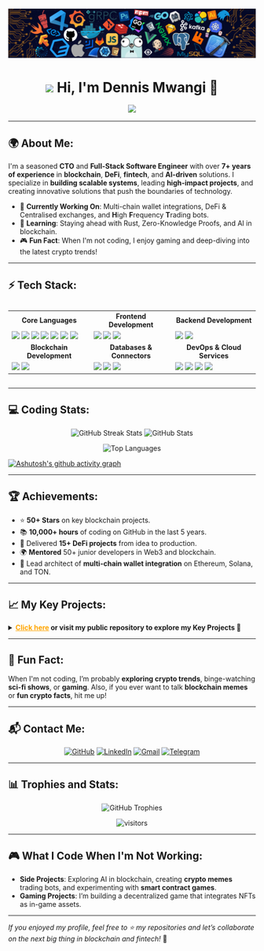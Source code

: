 ![](./public/logo.png)

<h1 align="center">
  <img src="https://media.giphy.com/media/hvRJCLFzcasrR4ia7z/giphy.gif" width="35"> 
  Hi, I'm Dennis Mwangi 🚀
</h1>

<p align="center">
<a href="https://github.com/DENNIS-CODES">
  <img src="https://readme-typing-svg.herokuapp.com/?lines=Hi+there+👋,+I+am+Dennis;+Welcome+to+My+GitHub+Profile!;Blockchain+Developer;Full-Stack+Web3+Developer;7%2B+years+of+coding+experience;Building+Fintech+and+DeFi+Innovations;Always+learning+and+innovating&font=Pacifico&center=true&width=750&height=120&color=FFA500&vCenter=true&size=45">
</a>

</p>

---

## 🌍 About Me:

I'm a seasoned **CTO** and **Full-Stack Software Engineer** with over **7+ years of experience** in **blockchain**, **DeFi**, **fintech**, and **AI-driven** solutions. I specialize in **building scalable systems**, leading **high-impact projects**, and creating innovative solutions that push the boundaries of technology.

- 🔧 **Currently Working On**: Multi-chain wallet integrations, DeFi & Centralised exchanges, and **H**igh **F**requency **T**rading bots.
- 🌱 **Learning**: Staying ahead with Rust, Zero-Knowledge Proofs, and AI in blockchain.
- 🎮 **Fun Fact**: When I'm not coding, I enjoy gaming and deep-diving into the latest crypto trends!

---

## ⚡ Tech Stack:

<div style="display: flex; justify-content: center; flex-wrap: wrap;">
  <table>
    <tr>
      <td align="center"><b>Core Languages</b></td>
      <td align="center"><b>Frontend Development</b></td>
      <td align="center"><b>Backend Development</b></td>
    </tr>
    <tr>
      <td align="left">
        <img src="https://img.shields.io/badge/-TypeScript-3178C6?style=flat&logo=typescript&logoColor=white" />
        <img src="https://img.shields.io/badge/-Rust-000000?style=flat&logo=rust&logoColor=white" />
        <img src="https://img.shields.io/badge/-Python-3776AB?style=flat&logo=python&logoColor=white" />
        <img src="https://img.shields.io/badge/-Java-007396?style=flat&logo=java&logoColor=white" />
        <img src="https://img.shields.io/badge/-C++-00599C?style=flat&logo=cplusplus&logoColor=white" />
        <img src="https://img.shields.io/badge/-C%23-239120?style=flat&logo=csharp&logoColor=white" />
        <img src="https://img.shields.io/badge/-Bash-4EAA25?style=flat&logo=gnu-bash&logoColor=white" />
      </td>
      <td align="left">
        <img src="https://img.shields.io/badge/-Next.js-000000?style=flat&logo=next.js&logoColor=white" />
        <img src="https://img.shields.io/badge/-React-61DAFB?style=flat&logo=react&logoColor=white" />
        <img src="https://img.shields.io/badge/-Vue.js-4FC08D?style=flat&logo=vue.js&logoColor=white" />
      </td>
      <td align="left">
        <img src="https://img.shields.io/badge/-Node.js-43853D?style=flat&logo=node.js&logoColor=white" />
        <img src="https://img.shields.io/badge/-GraphQL-E10098?style=flat&logo=graphql&logoColor=white" />
      </td>
    </tr>
    <tr>
      <td align="center"><b>Blockchain Development</b></td>
      <td align="center"><b>Databases & Connectors</b></td>
      <td align="center"><b>DevOps & Cloud Services</b></td>
    </tr>
    <tr>
      <td align="left">
        <img src="https://img.shields.io/badge/-Solidity-363636?style=flat&logo=solidity&logoColor=white" />
        <img src="https://img.shields.io/badge/-Web3.js-000000?style=flat&logo=web3.js&logoColor=white" />
      </td>
      <td align="left">
        <img src="https://img.shields.io/badge/-MongoDB-47A248?style=flat&logo=mongodb&logoColor=white" />
        <img src="https://img.shields.io/badge/-PostgreSQL-336791?style=flat&logo=postgresql&logoColor=white" />
        <img src="https://img.shields.io/badge/-Prisma-2D3748?style=flat&logo=prisma&logoColor=white" />
      </td>
      <td align="left">
        <img src="https://img.shields.io/badge/-Docker-2496ED?style=flat&logo=docker&logoColor=white" />
        <img src="https://img.shields.io/badge/-AWS-232F3E?style=flat&logo=amazon-aws&logoColor=white" />
        <img src="https://img.shields.io/badge/-Google_Cloud-4285F4?style=flat&logo=google-cloud&logoColor=white" />
        <img src="https://img.shields.io/badge/-Azure-0078D4?style=flat&logo=microsoft-azure&logoColor=white" />
      </td>
    </tr>
  </table>
</div>

---

## 💻 Coding Stats:

<p align="center">
  <img src="https://github-readme-streak-stats.herokuapp.com?user=DENNIS-CODES&theme=radical&hide_border=true" alt="GitHub Streak Stats">
  <img src="https://github-readme-stats.vercel.app/api?username=DENNIS-CODES&show_icons=true&theme=radical&hide_border=true&include_all_commits=true&count_private=true" alt="GitHub Stats">
</p>

<div align="center">
  <img src="https://github-readme-stats.vercel.app/api/top-langs/?username=DENNIS-CODES&theme=radical&hide_border=true&layout=compact" alt="Top Languages">
  
</div>

[![Ashutosh's github activity graph](https://github-readme-activity-graph.vercel.app/graph?username=DENNIS-CODES&bg_color=eec4da&color=9e4c98&line=9e4c98&point=403d3d&area=true&hide_border=true)](https://github.com/ashutosh00710/github-readme-activity-graph)

---

## 🏆 Achievements:

- ⭐ **50+ Stars** on key blockchain projects.
- 📚 **10,000+ hours** of coding on GitHub in the last 5 years.
- 🚀 Delivered **15+ DeFi projects** from idea to production.
- 🌍 **Mentored** 50+ junior developers in Web3 and blockchain.
- 🔑 Lead architect of **multi-chain wallet integration** on Ethereum, Solana, and TON.

---

## 📈 My Key Projects:

<p align="center">
  <details>
    <summary><b><span style="color: #FFA500; text-decoration: underline; cursor: pointer;">Click here</span> or visit my public repository to explore my Key Projects 🚀</b></summary>
    <p align="center">Take a deep dive into the projects I've been building. Check out the details below!</p>
    <table align="center">
      <tr>
        <td><b>Project</b></td>
        <td><b>Description</b></td>
      </tr>
      <tr>
        <td>🔗 <b>warp cast Decentralized X Platform</b></td>
        <td>A blockchain-powered platform that empowers users with data sovereignty and privacy.</td>
      </tr>
      <tr>
        <td>💰 <b>DollarsApp</b></td>
        <td>A DeFi platform enabling seamless cross-border currency trades, optimized for speed and scalability.</td>
      </tr>
      <tr>
        <td>🖼️ <b>NFT Marketplace</b></td>
        <td>Built a multi-chain NFT marketplace allowing artists to mint, showcase, and sell their works across blockchains.</td>
      </tr>
      <tr>
        <td>🤖 <b>High-Frequency Trading Bots</b></td>
        <td>Developed AI-powered bots that trade across various markets, using advanced strategies like arbitrage and momentum trading.</td>
      </tr>
      <tr>
        <td>🏦 <b>BullX</b></td>
        <td>A DeFi platform offering staking, borrowing, and decentralized trading solutions.</td>
      </tr>
    </table>
  </details>
</p>

---

## 💬 Fun Fact:

When I'm not coding, I’m probably **exploring crypto trends**, binge-watching **sci-fi shows**, or **gaming**. Also, if you ever want to talk **blockchain memes** or **fun crypto facts**, hit me up!

---

## 📬 Contact Me:

<p align="center">
  <a href="https://github.com/DENNIS-CODES"><img src="https://img.shields.io/badge/GitHub-%23181717.svg?style=for-the-badge&logo=github&logoColor=white" alt="GitHub"/></a>
  <a href="https://www.linkedin.com/in/dennis-mwangi-dev/"><img src="https://img.shields.io/badge/LinkedIn-blue.svg?style=for-the-badge&logo=linkedin&logoColor=white" alt="LinkedIn"/></a>
  <a href="mailto:dennis@ngeni.io"><img src="https://img.shields.io/badge/Gmail-red.svg?style=for-the-badge&logo=gmail&logoColor=white" alt="Gmail"/></a>
  <a href="https://t.me/dennismwangi"><img src="https://img.shields.io/badge/Telegram-%232CA5E0.svg?style=for-the-badge&logo=telegram&logoColor=white" alt="Telegram"/></a>
</p>

---

## 📊 Trophies and Stats:

<p align="center">
  <img src="https://github-profile-trophy.vercel.app/?username=DENNIS-CODES&theme=onedark&row=1&no-frame=true&margin-w=15" alt="GitHub Trophies" />
</p>

<p align="center">
  <img src="https://visitor-badge.laobi.icu/badge?page_id=DENNIS-CODES.DENNIS-CODES" alt="visitors"/>
</p>

---

## 🎮 What I Code When I'm Not Working:

- **Side Projects**: Exploring AI in blockchain, creating **crypto memes** trading bots, and experimenting with **smart contract games**.
- **Gaming Projects**: I’m building a decentralized game that integrates NFTs as in-game assets.

---

_If you enjoyed my profile, feel free to ⭐ my repositories and let’s collaborate on the next big thing in blockchain and fintech!_ 🚀
